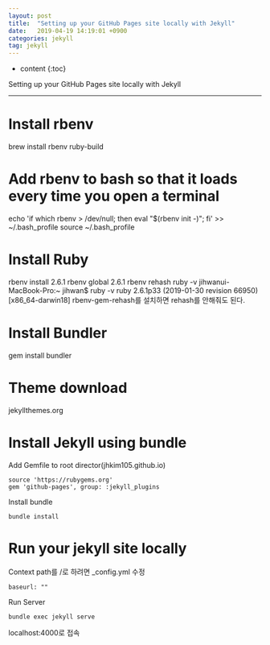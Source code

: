 ```yaml
---
layout: post
title:  "Setting up your GitHub Pages site locally with Jekyll"
date:   2019-04-19 14:19:01 +0900
categories: jekyll
tag: jekyll
---
```


* content
{:toc}


Setting up your GitHub Pages site locally with Jekyll


------------------------

# Install rbenv
brew install rbenv ruby-build

# Add rbenv to bash so that it loads every time you open a terminal
echo 'if which rbenv > /dev/null; then eval "$(rbenv init -)"; fi' >> ~/.bash_profile
source ~/.bash_profile

# Install Ruby
rbenv install 2.6.1
rbenv global 2.6.1
rbenv rehash
ruby -v
jihwanui-MacBook-Pro:~ jihwan$ ruby -v
ruby 2.6.1p33 (2019-01-30 revision 66950) [x86_64-darwin18]
rbenv-gem-rehash를 설치하면 rehash를 안해줘도 된다.

# Install Bundler
gem install bundler     


# Theme download
jekyllthemes.org

# Install Jekyll using bundle
Add Gemfile to root director(jhkim105.github.io)
```
source 'https://rubygems.org'
gem 'github-pages', group: :jekyll_plugins
```
Install bundle
```
bundle install
```

# Run your jekyll site locally
Context path를 /로 하려면 _config.yml 수정
```
baseurl: ""
```

Run Server
```
bundle exec jekyll serve
```

localhost:4000로 접속

[github-help]: https://help.github.com/en/articles/setting-up-your-github-pages-site-locally-with-jekyll
[jekyll]: http://jekyllrb.com
